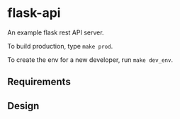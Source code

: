 # flask-api
An example flask rest API server.

To build production, type `make prod`.

To create the env for a new developer, run `make dev_env`.

## Requirements

## Design

